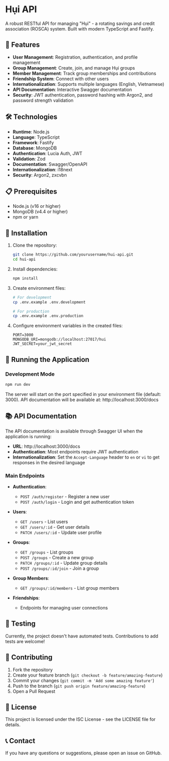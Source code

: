 # Hụi API

A robust RESTful API for managing "Hụi" - a rotating savings and credit association (ROSCA) system. Built with modern TypeScript and Fastify.

## 🚀 Features

- **User Management**: Registration, authentication, and profile management
- **Group Management**: Create, join, and manage Hụi groups
- **Member Management**: Track group memberships and contributions
- **Friendship System**: Connect with other users
- **Internationalization**: Supports multiple languages (English, Vietnamese)
- **API Documentation**: Interactive Swagger documentation
- **Security**: JWT authentication, password hashing with Argon2, and password strength validation

## 🛠️ Technologies

- **Runtime**: Node.js
- **Language**: TypeScript
- **Framework**: Fastify
- **Database**: MongoDB
- **Authentication**: Lucia Auth, JWT
- **Validation**: Zod
- **Documentation**: Swagger/OpenAPI
- **Internationalization**: i18next
- **Security**: Argon2, zxcvbn

## 📋 Prerequisites

- Node.js (v16 or higher)
- MongoDB (v4.4 or higher)
- npm or yarn

## 🔧 Installation

1. Clone the repository:
   ```bash
   git clone https://github.com/yourusername/hui-api.git
   cd hui-api
   ```

2. Install dependencies:
   ```bash
   npm install
   ```

3. Create environment files:
   ```bash
   # For development
   cp .env.example .env.development
   
   # For production
   cp .env.example .env.production
   ```

4. Configure environment variables in the created files:
   ```
   PORT=3000
   MONGODB_URI=mongodb://localhost:27017/hui
   JWT_SECRET=your_jwt_secret
   ```

## 🚀 Running the Application

### Development Mode

```bash
npm run dev
```

The server will start on the port specified in your environment file (default: 3000).
API documentation will be available at: http://localhost:3000/docs

## 📚 API Documentation

The API documentation is available through Swagger UI when the application is running:

- **URL**: http://localhost:3000/docs
- **Authentication**: Most endpoints require JWT authentication
- **Internationalization**: Set the `Accept-Language` header to `en` or `vi` to get responses in the desired language

### Main Endpoints

- **Authentication**:
  - `POST /auth/register` - Register a new user
  - `POST /auth/login` - Login and get authentication token

- **Users**:
  - `GET /users` - List users
  - `GET /users/:id` - Get user details
  - `PATCH /users/:id` - Update user profile

- **Groups**:
  - `GET /groups` - List groups
  - `POST /groups` - Create a new group
  - `PATCH /groups/:id` - Update group details
  - `POST /groups/:id/join` - Join a group

- **Group Members**:
  - `GET /groups/:id/members` - List group members

- **Friendships**:
  - Endpoints for managing user connections

## 🧪 Testing

Currently, the project doesn't have automated tests. Contributions to add tests are welcome!

## 🤝 Contributing

1. Fork the repository
2. Create your feature branch (`git checkout -b feature/amazing-feature`)
3. Commit your changes (`git commit -m 'Add some amazing feature'`)
4. Push to the branch (`git push origin feature/amazing-feature`)
5. Open a Pull Request

## 📄 License

This project is licensed under the ISC License - see the LICENSE file for details.

## 📞 Contact

If you have any questions or suggestions, please open an issue on GitHub.
